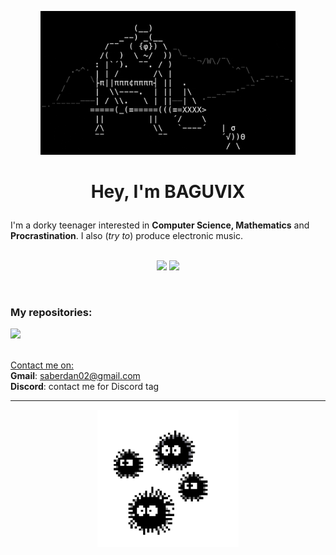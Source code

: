 <p align="center"> 
  <img src="cyclops.gif" height="230">
</p>

# <p align="center"> Hey, I'm BAGUVIX </p>
 
I'm a dorky teenager interested in **Computer Science, Mathematics** and **Procrastination**. I also (*try to*) produce electronic music. <br><br>

<p align="center">
  <img src="https://github-readme-stats.vercel.app/api?username=BAGUVIX456&theme=radical&show_icons=true&hide_border=true" height="200">
  <img src="https://github-readme-stats.vercel.app/api/top-langs/?username=BAGUVIX456&theme=radical&show_icons=true&hide_border=true&layout=compact">
</p> <br>

### My repositories: <br>
  <a href="https://github.com/BAGUVIX456/Advent_of_Code">
    <img src="https://github-readme-stats.vercel.app/api/pin/?username=BAGUVIX456&repo=Advent_of_Code&show_owner=true&theme=radical&hide_border=true">
  </a>    
<br><br>

<u>Contact me on:</u> <br>
**Gmail**: saberdan02@gmail.com <br>
**Discord**: contact me for Discord tag

<hr>

<p align="center"> <img src="virus.gif" height="220"> </p>

